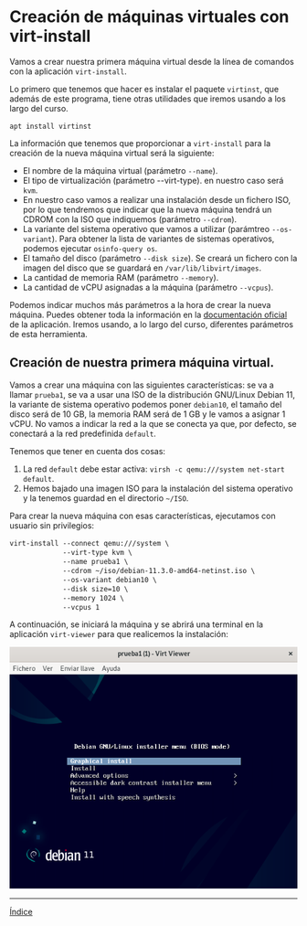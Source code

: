# Creación de máquinas virtuales con virt-install

Vamos a crear nuestra primera máquina virtual desde la línea de comandos con la aplicación `virt-install`.

Lo primero que tenemos que hacer es instalar el paquete `virtinst`, que además de este programa, tiene otras utilidades que iremos usando a los largo del curso.

```
apt install virtinst
```

La información que tenemos que proporcionar a `virt-install` para la creación de la nueva máquina virtual será la siguiente:

* El nombre de la máquina virtual (parámetro `--name`).
* El tipo de virtualización (parámetro --virt-type). en nuestro caso será `kvm`.
* En nuestro caso vamos a realizar una instalación desde un fichero ISO, por lo que tendremos que indicar que la nueva máquina tendrá un CDROM con la ISO que indiquemos (parámetro `--cdrom`).
* La variante del sistema operativo que vamos a utilizar (parámtreo `--os-variant`). Para obtener la lista de variantes de sistemas operativos, podemos ejecutar `osinfo-query os`. 
* El tamaño del disco (parámetro `--disk size`). Se creará un fichero con la imagen del disco que se guardará en `/var/lib/libvirt/images`.
* La cantidad de memoria RAM (parámetro `--memory`).
* La cantidad de vCPU asignadas a la máquina (parámetro `--vcpus`).

Podemos indicar muchos más parámetros a la hora de crear la nueva máquina. Puedes obtener toda la información en la [documentación oficial](https://linux.die.net/man/1/virt-install) de la aplicación. Iremos usando, a lo largo del curso, diferentes parámetros de esta herramienta.

## Creación de nuestra primera máquina virtual.

Vamos a crear una máquina con las siguientes características: se va a llamar `prueba1`, se va a usar una ISO de la distribución GNU/Linux Debian 11, la variante de sistema operativo podemos poner `debian10`, el tamaño del disco será de 10 GB, la memoria RAM será de 1 GB y le vamos a asignar 1 vCPU. No vamos a indicar la red a la que se conecta ya que, por defecto, se conectará a la red predefinida `default`.

Tenemos que tener en cuenta dos cosas:

1. La red `default` debe estar activa: `virsh -c qemu:///system net-start default`.
2. Hemos bajado una imagen ISO para la instalación del sistema operativo y la tenemos guardad en el directorio `~/ISO`.

Para crear la nueva máquina con esas características, ejecutamos con usuario sin privilegios:

```
virt-install --connect qemu:///system \
			 --virt-type kvm \
			 --name prueba1 \
			 --cdrom ~/iso/debian-11.3.0-amd64-netinst.iso \
			 --os-variant debian10 \
			 --disk size=10 \
			 --memory 1024 \
			 --vcpus 1
```			 

A continuación, se iniciará la máquina y se abrirá una terminal en la aplicación `virt-viewer` para que realicemos la instalación:

![virt-install](img/virt-install1.png)


---

[Índice](https://github.com/josedom24/curso_virtualizacion_linux)
